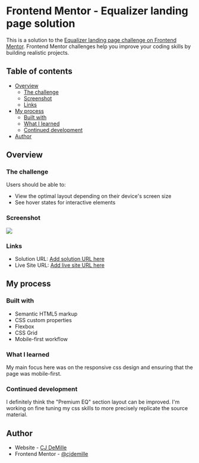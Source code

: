 # Frontend Mentor - Equalizer landing page solution

This is a solution to the [Equalizer landing page challenge on Frontend Mentor](https://www.frontendmentor.io/challenges/equalizer-landing-page-7VJ4gp3DE). Frontend Mentor challenges help you improve your coding skills by building realistic projects. 

## Table of contents

- [Overview](#overview)
  - [The challenge](#the-challenge)
  - [Screenshot](#screenshot)
  - [Links](#links)
- [My process](#my-process)
  - [Built with](#built-with)
  - [What I learned](#what-i-learned)
  - [Continued development](#continued-development)
- [Author](#author)


## Overview

### The challenge

Users should be able to:

- View the optimal layout depending on their device's screen size
- See hover states for interactive elements

### Screenshot

![](./assets/Screenshot.png.jpg)


### Links

- Solution URL: [Add solution URL here](https://github.com/cjdemille/front-end-mentor-equalizer)
- Live Site URL: [Add live site URL here](https://cjdemille.github.io/front-end-mentor-equalizer/)

## My process

### Built with

- Semantic HTML5 markup
- CSS custom properties
- Flexbox
- CSS Grid
- Mobile-first workflow

### What I learned

My main focus here was on the responsive css design and ensuring that the page was mobile-first. 

### Continued development

I definitely think the "Premium EQ" section layout can be improved. I'm working on fine tuning my css skills to more precisely replicate the source material. 


## Author

- Website - [CJ DeMille](https://www.your-site.com)
- Frontend Mentor - [@cjdemille](https://www.frontendmentor.io/profile/cjdemille)

